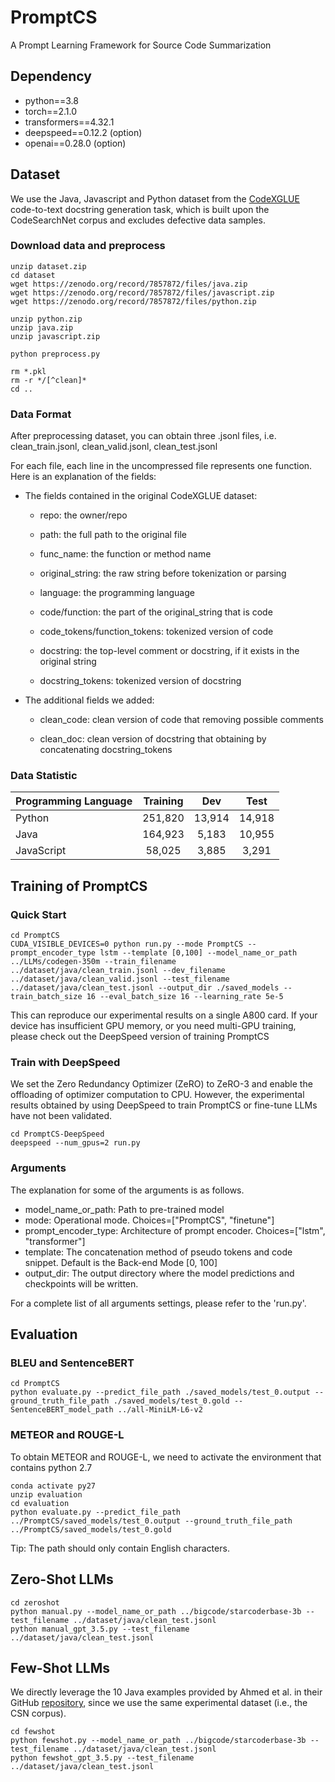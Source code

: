 # PromptCS
A Prompt Learning Framework for Source Code Summarization

## Dependency
* python==3.8
* torch==2.1.0
* transformers==4.32.1
* deepspeed==0.12.2 (option)
* openai==0.28.0 (option)


## Dataset
We use the Java, Javascript and Python dataset from the [CodeXGLUE](https://github.com/microsoft/CodeXGLUE/tree/main/Code-Text/code-to-text) code-to-text docstring
generation task, which is built upon the CodeSearchNet corpus and
excludes defective data samples. 

### Download data and preprocess

    unzip dataset.zip
    cd dataset
    wget https://zenodo.org/record/7857872/files/java.zip
    wget https://zenodo.org/record/7857872/files/javascript.zip
    wget https://zenodo.org/record/7857872/files/python.zip
    
    unzip python.zip
    unzip java.zip
    unzip javascript.zip

    python preprocess.py

    rm *.pkl
    rm -r */[^clean]*
    cd ..


### Data Format

After preprocessing dataset, you can obtain three .jsonl files, i.e. clean_train.jsonl, clean_valid.jsonl, clean_test.jsonl

For each file, each line in the uncompressed file represents one function. Here is an explanation of the fields:

* The fields contained in the original CodeXGLUE dataset:

  * repo: the owner/repo

  * path: the full path to the original file

  * func_name: the function or method name

  * original_string: the raw string before tokenization or parsing

  * language: the programming language

  * code/function: the part of the original_string that is code

  * code_tokens/function_tokens: tokenized version of code

  * docstring: the top-level comment or docstring, if it exists in the original string

  * docstring_tokens: tokenized version of docstring

* The additional fields we added:

  * clean_code: clean version of code that removing possible comments

  * clean_doc: clean version of docstring that obtaining by concatenating docstring_tokens

### Data Statistic

| Programming Language | Training |  Dev   |  Test  |
| :------------------- | :------: | :----: | :----: |
| Python               | 251,820  | 13,914 | 14,918 |
| Java                 | 164,923  | 5,183  | 10,955 |
| JavaScript           |  58,025  | 3,885  | 3,291  |


## Training of PromptCS

### Quick Start
    cd PromptCS
    CUDA_VISIBLE_DEVICES=0 python run.py --mode PromptCS --prompt_encoder_type lstm --template [0,100] --model_name_or_path ../LLMs/codegen-350m --train_filename ../dataset/java/clean_train.jsonl --dev_filename ../dataset/java/clean_valid.jsonl --test_filename ../dataset/java/clean_test.jsonl --output_dir ./saved_models --train_batch_size 16 --eval_batch_size 16 --learning_rate 5e-5 

This can reproduce our experimental results on a single A800 card.
If your device has insufficient GPU memory, or you need multi-GPU training, please check out the DeepSpeed version of training PromptCS

### Train with DeepSpeed
We set the Zero Redundancy Optimizer (ZeRO) to ZeRO-3 and enable the offloading of optimizer computation to CPU.
However, the experimental results obtained by using DeepSpeed to train PromptCS or fine-tune LLMs have not been validated.

    cd PromptCS-DeepSpeed
    deepspeed --num_gpus=2 run.py

### Arguments
The explanation for some of the arguments is as follows.

* model_name_or_path: Path to pre-trained model
* mode: Operational mode. Choices=["PromptCS", "finetune"]
* prompt_encoder_type: Architecture of prompt encoder. Choices=["lstm", "transformer"]
* template: The concatenation method of pseudo tokens and code snippet. Default is the Back-end Mode [0, 100]
* output_dir: The output directory where the model predictions and checkpoints will be written.

For a complete list of all arguments settings, please refer to the 'run.py'.

## Evaluation

### BLEU and SentenceBERT
    cd PromptCS
    python evaluate.py --predict_file_path ./saved_models/test_0.output --ground_truth_file_path ./saved_models/test_0.gold --SentenceBERT_model_path ../all-MiniLM-L6-v2

### METEOR and ROUGE-L
To obtain METEOR and ROUGE-L, we need to activate the environment that contains python 2.7

    conda activate py27
    unzip evaluation
    cd evaluation
    python evaluate.py --predict_file_path ../PromptCS/saved_models/test_0.output --ground_truth_file_path ../PromptCS/saved_models/test_0.gold

Tip: The path should only contain English characters.

## Zero-Shot LLMs
    cd zeroshot
    python manual.py --model_name_or_path ../bigcode/starcoderbase-3b --test_filename ../dataset/java/clean_test.jsonl
    python manual_gpt_3.5.py --test_filename ../dataset/java/clean_test.jsonl

## Few-Shot LLMs
We directly leverage the 10 Java examples provided by Ahmed et al. in their GitHub [repository](https://github.com/toufiqueparag/few_shot_code_summarization/tree/main/Java), since we use the same experimental dataset (i.e., the CSN corpus).

    cd fewshot
    python fewshot.py --model_name_or_path ../bigcode/starcoderbase-3b --test_filename ../dataset/java/clean_test.jsonl
    python fewshot_gpt_3.5.py --test_filename ../dataset/java/clean_test.jsonl